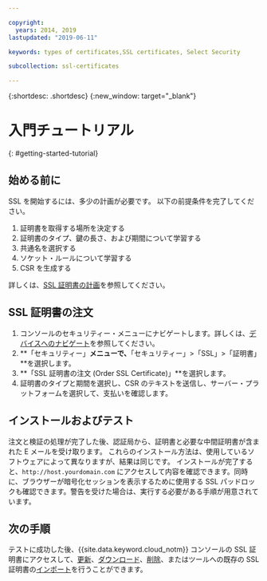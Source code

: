 ```yaml
---

copyright:
  years: 2014, 2019
lastupdated: "2019-06-11"

keywords: types of certificates,SSL certificates, Select Security

subcollection: ssl-certificates

---
```


{:shortdesc: .shortdesc}
{:new_window: target="_blank"}

# 入門チュートリアル
{: #getting-started-tutorial}

## 始める前に

SSL を開始するには、多少の計画が必要です。 以下の前提条件を完了してください。

1. 証明書を取得する場所を決定する
2. 証明書のタイプ、鍵の長さ、および期間について学習する
3. 共通名を選択する
4. ソケット・ルールについて学習する
5. CSR を生成する

詳しくは、[SSL 証明書の計画](/docs/infrastructure/ssl-certificates?topic=ssl-certificates-planning-for-ssl#planning-for-ssl)を参照してください。

## SSL 証明書の注文

1. コンソールのセキュリティー・メニューにナビゲートします。詳しくは、[デバイスへのナビゲート](/docs/infrastructure/ssl-certificates?topic=virtual-servers-navigating-devices)を参照してください。
2. **「セキュリティー」**メニューで、**「セキュリティー」>「SSL」>「証明書」**を選択します。
3. **「SSL 証明書の注文 (Order SSL Certificate)」**を選択します。
3. 証明書のタイプと期間を選択し、CSR のテキストを送信し、サーバー・プラットフォームを選択して、支払いを確認します。

## インストールおよびテスト
注文と検証の処理が完了した後、認証局から、証明書と必要な中間証明書が含まれた E メールを受け取ります。 これらのインストール方法は、使用しているソフトウェアによって異なりますが、結果は同じです。 インストールが完了すると、`http://host.yourdomain.com` にアクセスして内容を確認できます。同時に、ブラウザーが暗号化セッションを表示するために使用する SSL パッドロックも確認できます。警告を受けた場合は、実行する必要がある手順が用意されています。

## 次の手順

テストに成功した後、{{site.data.keyword.cloud_notm}} コンソールの SSL 証明書にアクセスして、[更新](/docs/infrastructure/ssl-certificates?topic=ssl-certificates-viewing-and-updating-ssl-certificates#viewing-and-updating-ssl-certificates)、[ダウンロード](/docs/infrastructure/ssl-certificates?topic=ssl-certificates-downloading-ssl-certificate-details#downloading-ssl-certificate-details)、[削除](/docs/infrastructure/ssl-certificates?topic=ssl-certificates-deleting-ssl-certificates#deleting-ssl-certificates)、またはツールへの既存の SSL 証明書の[インポート](/docs/infrastructure/ssl-certificates?topic=ssl-certificates-importing-ssl-certificates#importing-ssl-certificates)を行うことができます。
